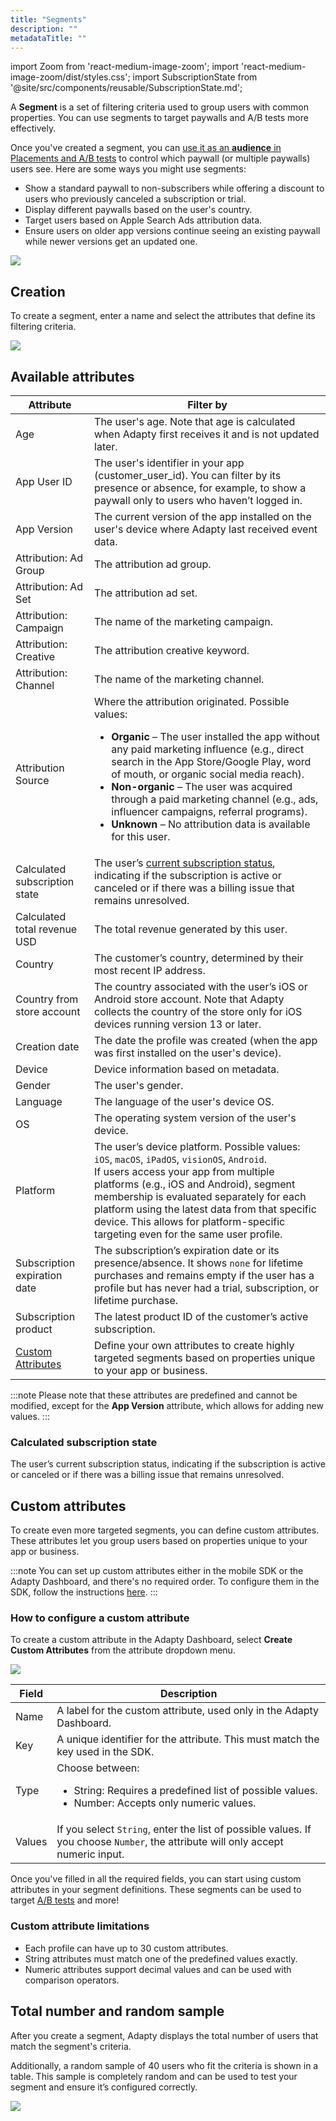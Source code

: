 ```yaml
---
title: "Segments"
description: ""
metadataTitle: ""
---
```


import Zoom from 'react-medium-image-zoom';
import 'react-medium-image-zoom/dist/styles.css';
import SubscriptionState from '@site/src/components/reusable/SubscriptionState.md';

A **Segment** is a set of filtering criteria used to group users with common properties. You can use segments to target paywalls and A/B tests more effectively.

Once you've created a segment, you can [use it as an **audience** in Placements and A/B tests](add-audience-paywall-ab-test) to control which paywall (or multiple paywalls) users see. Here are some ways you might use segments:

- Show a standard paywall to non-subscribers while offering a discount to users who previously canceled a subscription or trial.
- Display different paywalls based on the user's country.
- Target users based on Apple Search Ads attribution data.
- Ensure users on older app versions continue seeing an existing paywall while newer versions get an updated one.

<Zoom>
  <img src={require('./img/3244407-Segments.webp').default}
  style={{
    border: 'none', /* border width and color */
    width: '700px', /* image width */
    display: 'block', /* for alignment */
    margin: '0 auto' /* center alignment */
  }}
/>
</Zoom>

## Creation

To create a segment, enter a name and select the attributes that define its filtering criteria.

<Zoom>
  <img src={require('./img/1af9744-new_cohort.webp').default}
  style={{
    border: '1px solid #727272', /* border width and color */
    width: '700px', /* image width */
    display: 'block', /* for alignment */
    margin: '0 auto' /* center alignment */
  }}
/>
</Zoom>

## Available attributes

| Attribute                                           | Filter by                                                                                                                                                                                                                                                                                                                                                                                                                                                            |
| --------------------------------------------------- |----------------------------------------------------------------------------------------------------------------------------------------------------------------------------------------------------------------------------------------------------------------------------------------------------------------------------------------------------------------------------------------------------------------------------------------------------------------------|
| Age                                                 | The user's age. Note that age is calculated when Adapty first receives it and is not updated later.                                                                                                                                                                                                                                                                                                                                                                  |
| App User ID                                         | The user's identifier in your app (customer_user_id). You can filter by its presence or absence, for example, to show a paywall only to users who haven’t logged in.                                                                                                                                                                                                                                                                                                 |
| App Version                                         | The current version of the app installed on the user's device where Adapty last received event data.                                                                                                                                                                                                                                                                                                                                                                 |
| Attribution: Ad Group                               | The attribution ad group.                                                                                                                                                                                                                                                                                                                                                                                                                                            |
| Attribution: Ad Set                                 | The attribution ad set.                                                                                                                                                                                                                                                                                                                                                                                                                                              |
| Attribution: Campaign                               | The name of the marketing campaign.                                                                                                                                                                                                                                                                                                                                                                                                                                  |
| Attribution: Creative                               | The attribution creative keyword.                                                                                                                                                                                                                                                                                                                                                                                                                                    |
| Attribution: Channel                                | The name of the marketing channel.                                                                                                                                                                                                                                                                                                                                                                                                                                   |
| Attribution Source                                  | Where the attribution originated. Possible values: <ul><li> **Organic** – The user installed the app without any paid marketing influence (e.g., direct search in the App Store/Google Play, word of mouth, or organic social media reach).</li><li> **Non-organic** – The user was acquired through a paid marketing channel (e.g., ads, influencer campaigns, referral programs).</li><li> **Unknown** – No attribution data is available for this user.</li></ul> |
| Calculated subscription state                       | The user’s [current subscription status](#calculated-subscription-state), indicating if the subscription is active or canceled or if there was a billing issue that remains unresolved.                                                                                                                                                                                                                                                                              |
| Calculated total revenue USD                        | The total revenue generated by this user.                                                                                                                                                                                                                                                                                                                                                                                                                            |
| Country                                             | The customer’s country, determined by their most recent IP address.                                                                                                                                                                                                                                                                                                                                                                                                  |
| Country from store account                          | The country associated with the user’s iOS or Android store account. Note that Adapty collects the country of the store only for iOS devices running version 13 or later.                                                                                                                                                                                                                                                                                            |
| Creation date                                       | The date the profile was created (when the app was first installed on the user's device).                                                                                                                                                                                                                                                                                                                                                                            |
| Device                                              | Device information based on metadata.                                                                                                                                                                                                                                                                                                                                                                                                                                |
| Gender                                              | The user's gender.                                                                                                                                                                                                                                                                                                                                                                                                                                                   |
| Language                                            | The language of the user's device OS.                                                                                                                                                                                                                                                                                                                                                                                                                                |
| OS                                                  | The operating system version of the user's device.                                                                                                                                                                                                                                                                                                                                                                                                                   |
| Platform                                            | The user’s device platform. Possible values: `iOS`, `macOS`, `iPadOS`, `visionOS`, `Android`. <br/> If users access your app from multiple platforms (e.g., iOS and Android), segment membership is evaluated separately for each platform using the latest data from that specific device. This allows for platform-specific targeting even for the same user profile.                                                                                                                                                                                                                                                                                                                                                                 |
| Subscription expiration date                        | The subscription’s expiration date or its presence/absence. It shows `none` for lifetime purchases and remains empty if the user has a profile but has never had a trial, subscription, or lifetime purchase.                                                                                                                                                                                                                                                        |
| Subscription product                                | The latest product ID of the customer’s active subscription.                                                                                                                                                                                                                                                                                                                                                                                                         |
| [Custom Attributes](profiles-crm#custom-attributes) | Define your own attributes to create highly targeted segments based on properties unique to your app or business.                                                                                                                                                                                                                                                                                                                                                    |

:::note
Please note that these attributes are predefined and cannot be modified, except for the **App Version** attribute, which allows for adding new values.
:::

### Calculated subscription state

The user’s current subscription status, indicating if the subscription is active or canceled or if there was a billing issue that remains unresolved.

<SubscriptionState />

## Custom attributes

To create even more targeted segments, you can define custom attributes. These attributes let you group users based on properties unique to your app or business.

:::note
You can set up custom attributes either in the mobile SDK or the Adapty Dashboard, and there's no required order. To configure them in the SDK, follow the instructions [here](setting-user-attributes#custom-user-attributes).
:::

### How to configure a custom attribute

To create a custom attribute in the Adapty Dashboard, select **Create Custom Attributes** from the attribute dropdown menu.

<Zoom>
  <img src={require('./img/883d3b2-CleanShot_2023-03-16_at_17.20.452x.webp').default}
  style={{
    border: '1px solid #727272', /* border width and color */
    width: '700px', /* image width */
    display: 'block', /* for alignment */
    margin: '0 auto' /* center alignment */
  }}
/>
</Zoom>

| Field  | Description                                                  |
| ------ | ------------------------------------------------------------ |
| Name   | A label for the custom attribute, used only in the Adapty Dashboard. |
| Key    | A unique identifier for the attribute. This must match the key used in the SDK. |
| Type   | Choose between:<ul><li>String: Requires a predefined list of possible values.</li><li>Number: Accepts only numeric values.</li></ul> |
| Values | If you select `String`, enter the list of possible values. If you choose `Number`, the attribute will only accept numeric input. |

Once you've filled in all the required fields, you can start using custom attributes in your segment definitions. These segments can be used to target [A/B tests](ab-tests) and more!

### Custom attribute limitations

- Each profile can have up to 30 custom attributes.
- String attributes must match one of the predefined values exactly.
- Numeric attributes support decimal values and can be used with comparison operators.

## Total number and random sample

After you create a segment, Adapty displays the total number of users that match the segment's criteria.

Additionally, a random sample of 40 users who fit the criteria is shown in a table. This sample is completely random and can be used to test your segment and ensure it’s configured correctly.

<Zoom>
  <img src={require('./img/segment-random-set.webp').default}
  style={{
    border: 'none', /* border width and color */
    width: '700px', /* image width */
    display: 'block', /* for alignment */
    margin: '0 auto' /* center alignment */
  }}
/>
</Zoom>